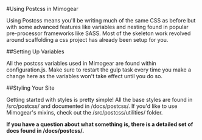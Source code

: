 #Using Postcss in Mimogear

Using Postcss means you'll be writing much of the same CSS as before but with some advanced features like variables and nesting found in popular pre-processor frameworks like SASS. Most of the skeleton work revolved around scaffolding a css project has already been setup for you.

##Setting Up Variables

All the postcss variables used in Mimogear are found within configuration.js. Make sure to restart the gulp task every time you make a change here as the variables won't take effect until you do so.

##Styling Your Site

Getting started with styles is pretty simple! All the base styles are found in /src/postcss/ and documented in /docs/postcss/. If you'd like to use Mimogear's mixins, check out the /src/postcss/utilities/ folder.

**If you have a question about what something is, there is a detailed set of docs found in /docs/postcss/.**
